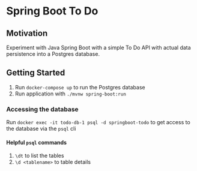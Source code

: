 # Spring Boot To Do

## Motivation
Experiment with Java Spring Boot with a simple To Do API with actual data persistence into a Postgres database.

## Getting Started
1. Run `docker-compose up` to run the Postgres database
1. Run application with `./mvnw spring-boot:run`

### Accessing the database
Run `docker exec -it todo-db-1 psql -d springboot-todo` to get access to the database via the `psql` cli

#### Helpful `psql` commands
1. `\dt` to list the tables
1. `\d <tablename>` to table details